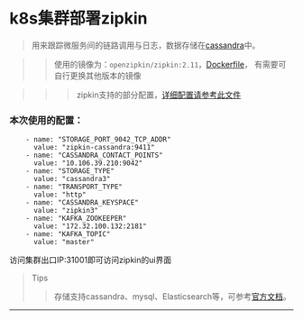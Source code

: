 # k8s集群部署zipkin

>用来跟踪微服务间的链路调用与日志，数据存储在[cassandra](../cassandra/)中。

>>使用的镜像为：`openzipkin/zipkin:2.11`，[Dockerfile](/zipkin/Dockerfile)， 有需要可自行更换其他版本的镜像


>>>zipkin支持的部分配置，[详细配置请参考此文件](/zipkin/zipkin-server-shared.yml)


### 本次使用的配置：

        - name: "STORAGE_PORT_9042_TCP_ADDR"
          value: "zipkin-cassandra:9411"
        - name: "CASSANDRA_CONTACT_POINTS"
          value: "10.106.39.210:9042"
        - name: "STORAGE_TYPE"
          value: "cassandra3"
        - name: "TRANSPORT_TYPE"
          value: "http"
        - name: "CASSANDRA_KEYSPACE"
          value: "zipkin3"
        - name: "KAFKA_ZOOKEEPER"
          value: "172.32.100.132:2181"
        - name: "KAFKA_TOPIC"
          value: "master"
       
       
访问集群出口IP:31001即可访问zipkin的ui界面

>Tips
>>存储支持cassandra、mysql、Elasticsearch等，可参考[官方文档](https://github.com/openzipkin/docker-zipkin)。

---
 